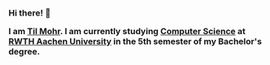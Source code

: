 ---
---
<h3>
Hi there! 👋

I am <a href="" class="my-a"><span class="text-rainbow-3 text-2xl font-bold">Til Mohr</span></a>. I am currently studying <a href="https://www.rwth-aachen.de/cms/root/Studium/Vor-dem-Studium/Studiengaenge/Liste-Aktuelle-Studiengaenge/Studiengangbeschreibung/~bnzs/Informatik-B-Sc-/?lidx=1" class="my-a"><span class="text-rainbow-5 text-2xl font-bold">Computer Science</span></a> at <a href="https://www.rwth-aachen.de" class="my-a"><span class="text-rainbow-1 text-2xl font-bold">RWTH Aachen University</span></a> in the 5th semester of my Bachelor's degree.
</h3>